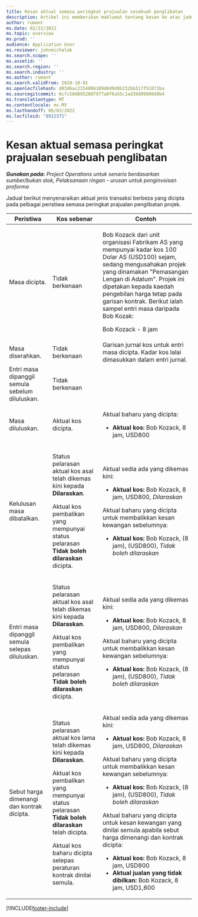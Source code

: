 ```yaml
---
title: Kesan aktual semasa peringkat prajualan sesebuah penglibatan
description: Artikel ini memberikan maklumat tentang kesan ke atas jadual Aktual pada pelbagai peristiwa semasa penglibatan berada dalam peringkat prajualan dalam Microsoft Dynamics 365 Project Operations.
author: rumant
ms.date: 02/22/2022
ms.topic: overview
ms.prod: ''
audience: Application User
ms.reviewer: johnmichalak
ms.search.scope: ''
ms.assetid: ''
ms.search.region: ''
ms.search.industry: ''
ms.author: rumant
ms.search.validFrom: 2020-10-01
ms.openlocfilehash: d03d6ac2154806189d0d9d0b232bb317f51071ba
ms.sourcegitcommit: 6cfc50d89528df977a8f6a55c1ad39d99800d9b4
ms.translationtype: MT
ms.contentlocale: ms-MY
ms.lasthandoff: 06/03/2022
ms.locfileid: "8922371"
---
```

# <a name="actuals-impact-during-the-pre-sales-stage-of-an-engagement"></a>Kesan aktual semasa peringkat prajualan sesebuah penglibatan

_**Gunakan pada:** Project Operations untuk senario berdasarkan sumber/bukan stok, Pelaksanaan ringan - urusan untuk penginvoisan proforma_

Jadual berikut menyenaraikan aktual jenis transaksi berbeza yang dicipta pada pelbagai peristiwa semasa peringkat prajualan penglibatan projek.

| Peristiwa | Kos sebenar | Contoh |
|---|---|---|
| Masa dicipta. | Tidak berkenaan | <p>Bob Kozack dari unit organisasi Fabrikam AS yang mempunyai kadar kos 100 Dolar AS (USD100) sejam, sedang mengusahakan projek yang dinamakan "Pemasangan Lengan di Adatum". Projek ini dipetakan kepada kaedah pengebilan harga tetap pada garisan kontrak. Berikut ialah sampel entri masa daripada Bob Kozak:</p><p>Bob Kozack - 8 jam</p> |
| Masa diserahkan. | Tidak berkenaan | Garisan jurnal kos untuk entri masa dicipta. Kadar kos lalai dimasukkan dalam entri jurnal. |
| Entri masa dipanggil semula sebelum diluluskan. | Tidak berkenaan | |
| Masa diluluskan. | Aktual kos dicipta. | <p>Aktual baharu yang dicipta:</p><ul><li>**Aktual kos:** Bob Kozack, 8 jam, USD800</li></ul> |
| Kelulusan masa dibatalkan. | <p>Status pelarasan aktual kos asal telah dikemas kini kepada **Dilaraskan**.</p><p>Aktual kos pembalikan yang mempunyai status pelarasan **Tidak boleh dilaraskan** dicipta.</p> | <p>Aktual sedia ada yang dikemas kini:</p><ul><li>**Aktual kos:** Bob Kozack, 8 jam, USD800, *Dilaraskan*</li></ul><p>Aktual baharu yang dicipta untuk membalikkan kesan kewangan sebelumnya:</p><ul><li>**Aktual kos:** Bob Kozack, (8 jam), (USD800), *Tidak boleh dilaraskan*</li></ul> |
| Entri masa dipanggil semula selepas diluluskan. | <p>Status pelarasan aktual kos asal telah dikemas kini kepada **Dilaraskan**.</p><p>Aktual kos pembalikan yang mempunyai status pelarasan **Tidak boleh dilaraskan** dicipta.</p> | <p>Aktual sedia ada yang dikemas kini:</p><ul><li>**Aktual kos:** Bob Kozack, 8 jam, USD800, *Dilaraskan*</li></ul><p>Aktual baharu yang dicipta untuk membalikkan kesan kewangan sebelumnya:</p><ul><li>**Aktual kos:** Bob Kozack, (8 jam), (USD800), *Tidak boleh dilaraskan*</li></ul> |
| Sebut harga dimenangi dan kontrak dicipta. | <p>Status pelarasan aktual kos lama telah dikemas kini kepada **Dilaraskan**.</p><p>Aktual kos pembalikan yang mempunyai status pelarasan **Tidak boleh dilaraskan** telah dicipta.</p><p>Aktual kos baharu dicipta selepas peraturan kontrak dinilai semula.</p> | <p>Aktual sedia ada yang dikemas kini:</p><ul><li>**Aktual kos:** Bob Kozack, 8 jam, USD800, *Dilaraskan*</li></ul><p>Aktual baharu yang dicipta untuk membalikkan kesan kewangan sebelumnya:</p><ul><li>**Aktual kos:** Bob Kozack, (8 jam), (USD800), *Tidak boleh dilaraskan*</li></ul><p>Aktual baharu yang dicipta untuk kesan kewangan yang dinilai semula apabila sebut harga dimenangi dan kontrak dicipta:</p><ul><li>**Aktual kos:** Bob Kozack, 8 jam, USD800</li><li>**Aktual jualan yang tidak dibilkan:** Bob Kozack, 8 jam, USD1,600</li></ul> |

[!INCLUDE[footer-include](../includes/footer-banner.md)]
